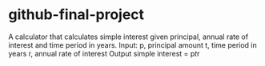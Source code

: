 # github-final-project

A calculator that calculates simple interest given principal, annual rate of interest and time period in years.
Input:
p, principal amount
   t, time period in years
   r, annual rate of interest
Output
   simple interest = p*t*r
